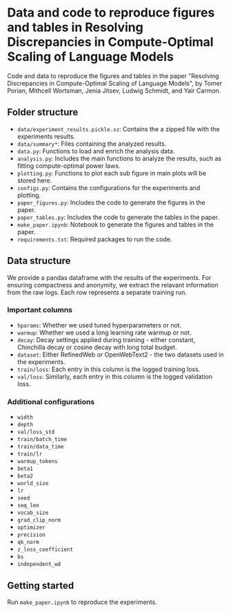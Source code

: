 # Data and code to reproduce figures and tables in Resolving Discrepancies in Compute-Optimal Scaling of Language Models

Code and data to reproduce the figures and tables in the paper "Resolving Discrepancies in Compute-Optimal Scaling of Language Models", by Tomer Porian, Mithcell Wortsman, Jenia Jitsev, Ludwig Schmidt, and Yair Carmon.

## Folder structure
- `data/experiment_results.pickle.xz`: Contains the a zipped file with the experiments results.
- `data/summary*`: Files containing the analyzed results.
- `data.py`: Functions to load and enrich the analysis data.
- `analysis.py`: Includes the main functions to analyze the results, such as fitting compute-optimal power laws.
- `plotting.py`: Functions to plot each sub figure in main plots will be stored here.
- `configs.py`: Contains the configurations for the experiments and plotting.
- `paper_figures.py`: Includes the code to generate the figures in the paper.
- `paper_tables.py`: Includes the code to generate the tables in the paper.
- `make_paper.ipynb`: Notebook to generate the figures and tables in the paper.
- `requirements.txt`: Required packages to run the code.

## Data structure
We provide a pandas dataframe with the results of the experiments. For ensuring compactness and anonymity, we extract the relavant information from the raw logs. Each row represents a separate training run.

### Important columns
- `hparams`: Whether we used tuned hyperparameters or not.
- `warmup`: Whether we used a long learning rate warmup or not.
- `decay`: Decay settings applied during training - either constant, Chinchilla decay or cosine decay with long total budget.
- `dataset`: Either RefinedWeb or OpenWebText2 - the two datasets used in the experiments.
- `train/loss`: Each entry in this column is the logged training loss.
- `val/loss`: Similarly, each entry in this column is the logged validation loss. 

### Additional configurations
- `width`
- `depth`
- `val/loss_std`
- `train/batch_time`
- `train/data_time`
- `train/lr`
- `warmup_tokens`
- `beta1`
- `beta2`
- `world_size`
- `lr`
- `seed`
- `seq_len`
- `vocab_size`
- `grad_clip_norm`
- `optimizer`
- `precision`
- `qk_norm`
- `z_loss_coefficient`
- `bs`
- `independent_wd`


## Getting started
Run `make_paper.ipynb` to reproduce the experiments.